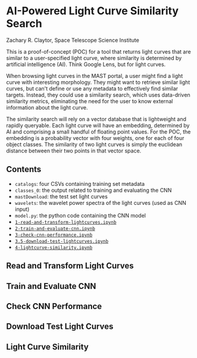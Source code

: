 # AI-Powered Light Curve Similarity Search

Zachary R. Claytor, Space Telescope Science Institute

This is a proof-of-concept (POC) for a tool that returns light curves that are similar to a user-specified light curve, where similarity is determined by artificial intelligence (AI). Think Google Lens, but for light curves. 

When browsing light curves in the MAST portal, a user might find a light curve with interesting morphology. They might want to retrieve similar light curves, but can't define or use any metadata to effectively find similar targets. Instead, they could use a similarity search, which uses data-driven similarity metrics, eliminating the need for the user to know external information about the light curve.

The similarity search will rely on a vector database that is lightweight and rapidly queryable. Each light curve will have an embedding, determined by AI and comprising a small handful of floating point values. For the POC, the embedding is a probability vector with four weights, one for each of four object classes. The similarity of two light curves is simply the euclidean distance between their two points in that vector space.

## Contents

- `catalogs`: four CSVs containing training set metadata
- `classes_0`: the output related to training and evaluating the CNN
- `mastDownload`: the test set light curves
- `wavelets`: the wavelet power spectra of the light curves (used as CNN input)
- `model.py`: the python code containing the CNN model
- [`1-read-and-transform-lightcurves.ipynb`](#transform)
- [`2-train-and-evaluate-cnn.ipynb`](#train)
- [`3-check-cnn-performance.ipynb`](#performance)
- [`3.5-download-test-lightcurves.ipynb`](#download)
- [`4-lightcurve-similarity.ipynb`](#similarity)

## Read and Transform Light Curves <a name="transform"></a>

## Train and Evaluate CNN <a name="train"></a>

## Check CNN Performance <a name="performance"></a>

## Download Test Light Curves <a name="download"></a>

## Light Curve Similarity <a name="similarity"></a>